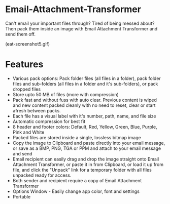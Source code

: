 # Email-Attachment-Transformer
Can't email your important files through?  Tired of being messed about?  Then pack them inside an image with Email Attachment Transformer and send them off.

(eat-screenshot5.gif)

# Features
* Various pack options: Pack folder files (all files in a folder), pack folder files and sub-folders (all files in a folder and it's sub-folders), or pack dropped files
* Store upto 50 MB of files (more with compression)
* Pack fast and without fuss with auto clear.  Previous content is wiped and new content packed cleanly with no need to reset, clear or start afresh between packs.
* Each file has a visual label with it's number, path, name, and file size
* Automatic compression for best fit
* 8 header and footer colors: Default, Red, Yellow, Green, Blue, Purple, Pink and White
* Packed files are stored inside a single, lossless bitmap image
* Copy the image to Clipboard and paste directly into your email message, or save as a BMP, PNG, TGA or PPM and attach to your email message and send
* Email recipient can easily drag and drop the image straight onto Email Attachment Transformer, or paste it in from Clipboard, or load it up from file, and click the "Unpack" link for a temporary folder with all files unpacked ready for access.
* Both sender and recipient require a copy of Email Attachment Transformer
* Options Window - Easily change app color, font and settings
* Portable
